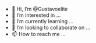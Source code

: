 - 👋 Hi, I’m @Gustavoelite
- 👀 I’m interested in ...
- 🌱 I’m currently learning ...
- 💞️ I’m looking to collaborate on ...
- 📫 How to reach me ...

<!---
Gustavoelite/Gustavoelite is a ✨ special ✨ repository because its `README.md` (this file) appears on your GitHub profile.
You can click the Preview link to take a look at your changes.
--->
